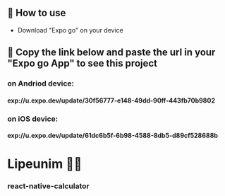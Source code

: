 ## 📝 How to use

- Download "Expo go" on your device

## 🚀 Copy the link below and paste the url in your "Expo go App" to see this project

### on Andriod device:

#### exp://u.expo.dev/update/30f56777-e148-49dd-90ff-443fb70b9802

### on iOS device:

#### exp://u.expo.dev/update/61dc6b5f-6b98-4588-8db5-d89cf528688b
# Lipeunim 🚀🚀
### react-native-calculator
